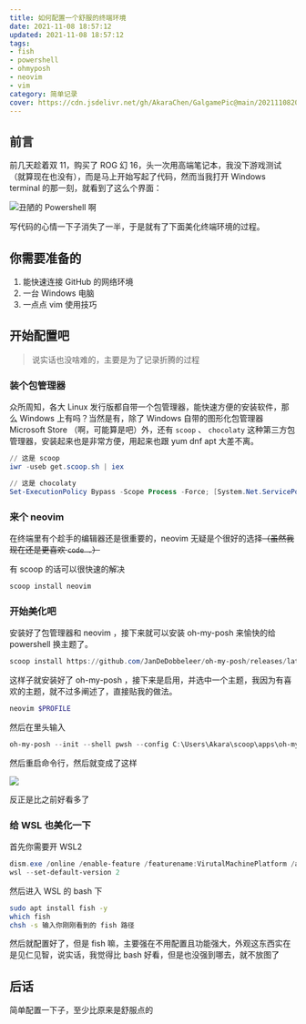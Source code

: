```yaml
---
title: 如何配置一个舒服的终端环境
date: 2021-11-08 18:57:12
updated: 2021-11-08 18:57:12
tags:
- fish
- powershell
- ohmyposh
- neovim
- vim
category: 简单记录
cover: https://cdn.jsdelivr.net/gh/AkaraChen/GalgamePic@main/20211108201352.png
---
```


## 前言

前几天趁着双 11，购买了 ROG 幻 16，头一次用高端笔记本，我没下游戏测试（就算现在也没有），而是马上开始写起了代码，然而当我打开 Windows terminal 的那一刻，就看到了这么个界面：

![丑陋的 Powershell 啊](https://cdn.jsdelivr.net/gh/AkaraChen/GalgamePic@main//20211108190420.png)

写代码的心情一下子消失了一半，于是就有了下面美化终端环境的过程。

## 你需要准备的

1. 能快速连接 GitHub 的网络环境
2. 一台 Windows 电脑
3. 一点点 vim 使用技巧

## 开始配置吧

> 说实话也没啥难的，主要是为了记录折腾的过程

### 装个包管理器

众所周知，各大 Linux 发行版都自带一个包管理器，能快速方便的安装软件，那么 Windows 上有吗？当然是有，除了 Windows 自带的图形化包管理器 Microsoft Store （啊，可能算是吧）外，还有 `scoop` 、 `chocolaty` 这种第三方包管理器，安装起来也是非常方便，用起来也跟 yum dnf apt 大差不离。

``` Powershell
// 这是 scoop
iwr -useb get.scoop.sh | iex
```
``` Powershell
// 这是 chocolaty
Set-ExecutionPolicy Bypass -Scope Process -Force; [System.Net.ServicePointManager]::SecurityProtocol = [System.Net.ServicePointManager]::SecurityProtocol -bor 3072; iex ((New-Object System.Net.WebClient).DownloadString('https://community.chocolatey.org/install.ps1'))
```

### 来个 neovim

在终端里有个趁手的编辑器还是很重要的，neovim 无疑是个很好的选择<del>（虽然我现在还是更喜欢 `code .`）</del>

有 scoop 的话可以很快速的解决

``` Powershell
scoop install neovim
```

### 开始美化吧

安装好了包管理器和 neovim ，接下来就可以安装 oh-my-posh 来愉快的给 powershell 换主题了。

``` Powershell
scoop install https://github.com/JanDeDobbeleer/oh-my-posh/releases/latest/download/oh-my-posh.json
```

这样子就安装好了 oh-my-posh ，接下来是启用，并选中一个主题，我因为有喜欢的主题，就不过多阐述了，直接贴我的做法。

``` Powershell
neovim $PROFILE
```

然后在里头输入

``` Powershell
oh-my-posh --init --shell pwsh --config C:\Users\Akara\scoop\apps\oh-my-posh\6.0.0\themes\material.omp.json | Invoke-Expression
```

然后重启命令行，然后就变成了这样

![](https://cdn.jsdelivr.net/gh/AkaraChen/GalgamePic@main/20211108192419.png)

反正是比之前好看多了

### 给 WSL 也美化一下

首先你需要开 WSL2
``` Powershell
dism.exe /online /enable-feature /featurename:VirutalMachinePlatform /all /norestart
wsl --set-default-version 2
```

然后进入 WSL 的 bash 下

``` bash
sudo apt install fish -y
which fish
chsh -s 输入你刚刚看到的 fish 路径
```

然后就配置好了，但是 fish 嘛，主要强在不用配置且功能强大，外观这东西实在是见仁见智，说实话，我觉得比 bash 好看，但是也没强到哪去，就不放图了

## 后话

简单配置一下子，至少比原来是舒服点的